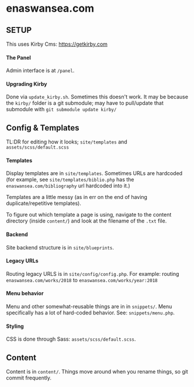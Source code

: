 # enaswansea.com

## SETUP

This uses Kirby Cms: <https://getkirby.com> 

#### The Panel

Admin interface is at `/panel`. 

#### Upgrading Kirby

Done via `update_kirby.sh`. Sometimes this doesn't work. It may be because the `kirby/` folder is a git submodule; may have to pull/update that submodule with `git submodule update kirby/` 



## Config & Templates

TL:DR for editing how it looks; `site/templates` and `assets/scss/default.scss`

#### Templates

Display templates are in `site/templates`. Sometimes URLs are hardcoded (for example, see `site/templates/biblio.php` has the `enaswansea.com/bibliography` url hardcoded into it.)

Templates are a little messy (as in err on the end of having duplicate/repetitive templates). 

To figure out which template a page is using, navigate to the content directory (inside `content/`) and look at the filename of the `.txt` file.

#### Backend

Site backend structure is in `site/blueprints`.


#### Legacy URLs

Routing legacy URLS is in `site/config/config.php`. For example: routing `enaswansea.com/works/2018` to `enaswansea.com/works/year:2018`

#### Menu behavior

Menu and other somewhat-reusable things are in in `snippets/`. Menu specifically has a lot of hard-coded behavior. See: `snippets/menu.php`.

#### Styling

CSS is done through Sass: `assets/scss/default.scss`.


## Content

Content is in `content/`. Things move around when you rename things, so git commit frequently.

